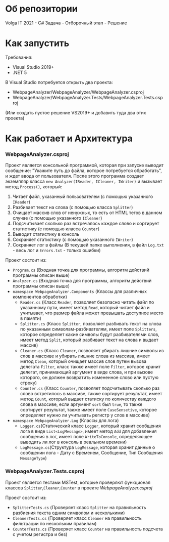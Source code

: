 # Об репозитории
Volga IT 2021 - C# Задача - Отборочный этап - Решение 

# Как запустить
Требования:
- Visual Studio 2019+
- .NET 5

В Visual Studio потребуется открыть два проекта:
- WebpageAnalyzer/WebpageAnalyzer/WebpageAnalyzer.csproj
- WebpageAnalyzer/WebpageAnalyzer.Tests/WebpageAnalyzer.Tests.csproj

(Или создать пустое решение VS2019+ и добавить туда два этих проекта)

# Как работает и Архитектура

### WebpageAnalyzer.csproj
Проект является консольной программой, которая при запуске выводит сообщение: "Укажите путь до файла, которое потребуется обработать", и ждет ввода от пользователя.
После этого программа создает экземпляр класса `new Analyzer(IReader, ICleaner, IWriter)` и вызывает метод `Process()`, который:
1. Читает файл, указанный пользователем (с помощью указанного `IReader`)
2. Разбивает текст на слова (с помощью класса `Splitter`)
3. Очищает массив слов от ненужных, то есть от HTML тегов в данном случае (с помощью указанного `ICleaner`)
4. Подсчитывает сколько раз встречалось каждое слово и сортирует статистику (с помощью класса `Counter`)
5. Выводит статистику в консоль
6. Сохраняет статистику (с помощью указанного `IWriter`)
7. Сохраняет лог в файлы (В текущей папке выполнения, в файл `Log.txt` - весь лог и `Errors.txt` - только ошибки)

Проект состоит из:
- `Program.cs` (Входная точка для программы, алгоритм действий программы описан выше)
- `Analyzer.cs` (Входная точка для программы, алгоритм действий программы описан выше)
- `namespace WebpageAnalyzer.Components` (Классы для различных компонентов обработки)
  - `Reader.cs` (Класс `Reader`, позволяет безопасно читать файл по указанному пути, имеет метод `Read`, который читает файл и учитывает, что размер файла может превышать доступное место в памяти)
  - `Splitter.cs` (Класс `Splitter`, позволяет разбивать текст на слова по указанным символам-разбивателям, имеет поле `Splitters`, которое определяет какие символы будут разбивателями слов, имеет метод `Split`, который разбивает текст на слова и выдает массив)
  - `Cleaner.cs` (Класс `Cleaner`, позволяет убирать лишние символы из слов в массиве и убирать лишние слова из массива, имеет метод `Clean`, который очищает массив слов путем вызова делегата `Filter`, класс также имеет поле `Filter`, которое хранит делегат, принимающий аргумент в виде слова, и при вызове которого, он должен возвратить измененное слово или пустую строку)
  - `Counter.cs` (Класс `Counter`, позволяет подсчитывать сколько раз слово встретилось в массиве, также сортирует результат, имеет метод `Count`, который выдает статиску по количеству каждого слова в массиве, если аргумент `sort` был `true`, то также сортирует результат, также имеет поле `CaseSensetive`, которое определяет нужно ли учитывать регистр у слов в массиве)
- `namespace WebpageAnalyzer.Log` (Классы для лога)
  - `Logger.cs`(Статический класс `Logger`, который хранит сообщения лога в виде `List<LogMessage>`, имеет метод `Add` для добавления сообщения в лог, имеет поле `WriteToConsole`, определяющее выводить ли лог в консоль в реальном времени)
  - `LogMessage.cs`(Структура `LogMessage`, которая хранит данные о сообщении лога - Дату с Временем, Сообщение, Тип Сообщения `MessageType`)

### WebpageAnalyzer.Tests.csproj
Проект является тестами MSTest, которые проверяют функционал классов `Splitter`,`Cleaner`,`Counter` в проекте *WebpageAnalyzer.csproj*

Проект состоит из:
- `SplitterTests.cs` (Проверяет класс `Splitter` на правильность разбиения текста одним символом и несколькими)
- `CleanerTests.cs` (Проверяет класс `Cleaner` на правильность фильтрации по нескольким правилам)
- `CounterTests.cs` (Проверяет класс `Counter` на правильность подсчета с учетом регистра и без)
